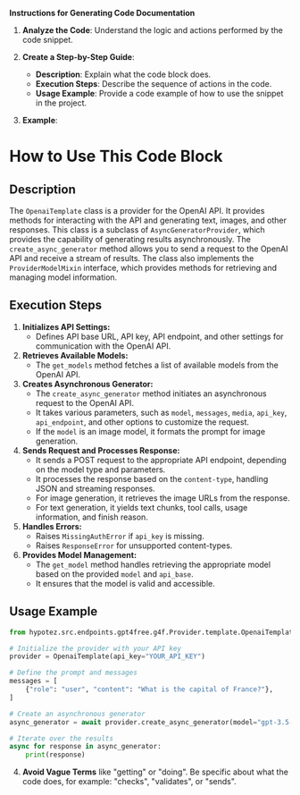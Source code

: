**Instructions for Generating Code Documentation**

1. **Analyze the Code**: Understand the logic and actions performed by the code snippet.

2. **Create a Step-by-Step Guide**:
    - **Description**: Explain what the code block does.
    - **Execution Steps**: Describe the sequence of actions in the code.
    - **Usage Example**: Provide a code example of how to use the snippet in the project.

3. **Example**:

How to Use This Code Block
=========================================================================================

Description
-------------------------
The `OpenaiTemplate` class is a provider for the OpenAI API. It provides methods for interacting with the API and generating text, images, and other responses. This class is a subclass of `AsyncGeneratorProvider`, which provides the capability of generating results asynchronously. The `create_async_generator` method allows you to send a request to the OpenAI API and receive a stream of results. The class also implements the `ProviderModelMixin` interface, which provides methods for retrieving and managing model information.

Execution Steps
-------------------------
1. **Initializes API Settings:**
    - Defines API base URL, API key, API endpoint, and other settings for communication with the OpenAI API.
2. **Retrieves Available Models:**
    - The `get_models` method fetches a list of available models from the OpenAI API.
3. **Creates Asynchronous Generator:**
    - The `create_async_generator` method initiates an asynchronous request to the OpenAI API.
    - It takes various parameters, such as `model`, `messages`, `media`, `api_key`, `api_endpoint`, and other options to customize the request.
    - If the `model` is an image model, it formats the prompt for image generation.
4. **Sends Request and Processes Response:**
    - It sends a POST request to the appropriate API endpoint, depending on the model type and parameters.
    - It processes the response based on the `content-type`, handling JSON and streaming responses.
    - For image generation, it retrieves the image URLs from the response.
    - For text generation, it yields text chunks, tool calls, usage information, and finish reason.
5. **Handles Errors:**
    - Raises `MissingAuthError` if `api_key` is missing.
    - Raises `ResponseError` for unsupported content-types.
6. **Provides Model Management:**
    - The `get_model` method handles retrieving the appropriate model based on the provided `model` and `api_base`.
    - It ensures that the model is valid and accessible.

Usage Example
-------------------------

```python
from hypotez.src.endpoints.gpt4free.g4f.Provider.template.OpenaiTemplate import OpenaiTemplate

# Initialize the provider with your API key
provider = OpenaiTemplate(api_key="YOUR_API_KEY")

# Define the prompt and messages
messages = [
    {"role": "user", "content": "What is the capital of France?"},
]

# Create an asynchronous generator
async_generator = await provider.create_async_generator(model="gpt-3.5-turbo", messages=messages)

# Iterate over the results
async for response in async_generator:
    print(response)
```

4. **Avoid Vague Terms** like "getting" or "doing". Be specific about what the code does, for example: "checks", "validates", or "sends".